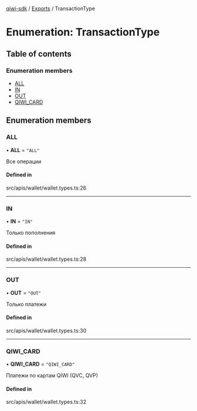 [qiwi-sdk](../README.md) / [Exports](../modules.md) / TransactionType

# Enumeration: TransactionType

## Table of contents

### Enumeration members

- [ALL](TransactionType.md#all)
- [IN](TransactionType.md#in)
- [OUT](TransactionType.md#out)
- [QIWI\_CARD](TransactionType.md#qiwi_card)

## Enumeration members

### ALL

• **ALL** = `"ALL"`

Все операции

#### Defined in

src/apis/wallet/wallet.types.ts:26

___

### IN

• **IN** = `"IN"`

Только пополнения

#### Defined in

src/apis/wallet/wallet.types.ts:28

___

### OUT

• **OUT** = `"OUT"`

Только платежи

#### Defined in

src/apis/wallet/wallet.types.ts:30

___

### QIWI\_CARD

• **QIWI\_CARD** = `"QIWI_CARD"`

Платежи по картам QIWI (QVC, QVP)

#### Defined in

src/apis/wallet/wallet.types.ts:32
